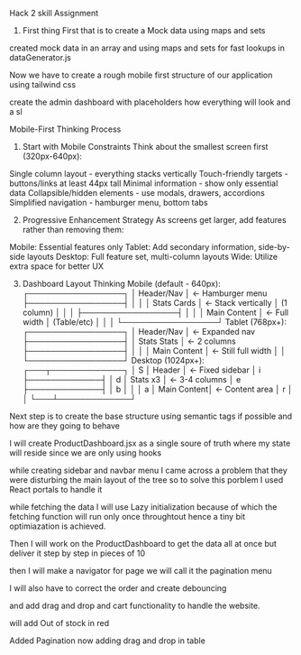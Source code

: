 Hack 2 skill Assignment

1. First thing First that is to create a Mock data using maps and sets

created mock data in an array and using maps and sets for fast lookups in dataGenerator.js

Now we have to create a rough mobile first structure of our application using tailwind css

create the admin dashboard with placeholders how everything will look and a sl

Mobile-First Thinking Process
1. Start with Mobile Constraints
Think about the smallest screen first (320px-640px):

Single column layout - everything stacks vertically
Touch-friendly targets - buttons/links at least 44px tall
Minimal information - show only essential data
Collapsible/hidden elements - use modals, drawers, accordions
Simplified navigation - hamburger menu, bottom tabs

2. Progressive Enhancement Strategy
As screens get larger, add features rather than removing them:

Mobile: Essential features only
Tablet: Add secondary information, side-by-side layouts
Desktop: Full feature set, multi-column layouts
Wide: Utilize extra space for better UX

3. Dashboard Layout Thinking
Mobile (default - 640px):
┌─────────────────┐
│   Header/Nav    │ ← Hamburger menu
├─────────────────┤
│                 │
│   Stats Cards   │ ← Stack vertically
│   (1 column)    │
│                 │
├─────────────────┤
│                 │
│   Main Content  │ ← Full width
│   (Table/etc)   │
│                 │
└─────────────────┘
Tablet (768px+):
┌─────────────────┐
│   Header/Nav    │ ← Expanded nav
├─────────────────┤
│  Stats  Stats   │ ← 2 columns
├─────────────────┤
│                 │
│   Main Content  │ ← Still full width
│                 │
└─────────────────┘
Desktop (1024px+):
┌───┬─────────────┐
│ S │   Header    │ ← Fixed sidebar
│ i ├─────────────┤
│ d │   Stats x3  │ ← 3-4 columns
│ e ├─────────────┤
│ b │             │
│ a │ Main Content│ ← Content area
│ r │             │
└───┴─────────────┘

Next step is to create the base structure using semantic tags if possible and how are they going to behave 

I will create ProductDashboard.jsx as a single soure of truth where my state will reside since we are only using hooks

while creating sidebar and navbar menu I came across a problem that they were disturbing the main layout of the tree so to solve this porblem I used React portals to handle it

while fetching the data I will use Lazy initialization because of which the fetching function will run only once throughtout hence a tiny bit optimiazation is achieved.

Then I will work on the ProductDashboard to get the data all at once but deliver it step by step in pieces of 10

then I will make a navigator for page we will call it the pagination menu 

I will also have to correct the order and create debouncing 

and add drag and drop and cart functionality to handle the website.

will add Out of stock in red 

Added Pagination now adding drag and drop in table